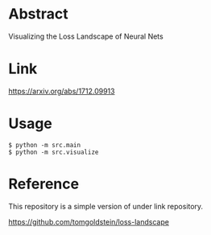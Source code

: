 # Abstract 
Visualizing the Loss Landscape of Neural Nets

# Link
https://arxiv.org/abs/1712.09913

# Usage

```
$ python -m src.main
$ python -m src.visualize
```

# Reference
This repository is a simple version of under link repository.

https://github.com/tomgoldstein/loss-landscape
